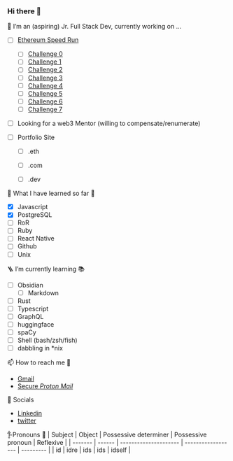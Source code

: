 ### Hi there 👋


<!-- **ar4s-eth/ar4s-eth** is a ✨ _special_ ✨ repository because its `README.md` (this file) appears on your GitHub profile.

Here are some ideas to get you started:-->

🔭 I’m an (aspiring) Jr. Full Stack Dev, currently working on ... 
  - [ ] [Ethereum Speed Run](https://speedrunethereum.com/)
    - [ ] [Challenge 0](https://speedrunethereum.com/challenge/simple-nft-example)
    - [ ] [Challenge 1](https://speedrunethereum.com/challenge/decentralized-stakin)
    - [ ] [Challenge 2](https://speedrunethereum.com/challenge/token-vendor)
    - [ ] [Challenge 3]()
    - [ ] [Challenge 4]()
    - [ ] [Challenge 5]()
    - [ ] [Challenge 6]()
    - [ ] [Challenge 7]()
  - [ ] Looking for a web3 Mentor (willing to compensate/renumerate)

   
  - [ ] Portfolio Site
    - [ ] .eth
    - [ ] .com
    - [ ] .dev
  
      
🍱 What I have learned so far 🫠
  - [x] Javascript
  - [x] PostgreSQL
  - [ ] RoR
  - [ ] Ruby
  - [ ] React Native
  - [ ] Github
  - [ ] Unix

<!--START_SECTION:learn-->
<!--END_SECTION:learn-->

🪜 I’m currently learning 📚 
  - [ ] Obsidian 
     - [ ] Markdown
  - [ ] Rust
  - [ ] Typescript 
  - [ ] GraphQL
  - [ ] huggingface 
  - [ ] spaCy
  - [ ] Shell (bash/zsh/fish)
  - [ ] dabbling in *nix

📫 How to reach me 📨
  - [Gmail](mailto:gh@ar4s.com)
  - [Secure *Proton Mail*](mailto:gh@secure.ar4s.com)
  
 🐙 Socials
  - [Linkedin](https://www.linkedin.com/in/ar4s-eth/)
  - [twitter](ar4s.eth(Ξ))
  
Ƭ̵̬̊ Pronouns 🌈
| Subject | Object | Possessive determiner | Possessive pronoun | Reflexive |
| ------- | ------ | --------------------- | ------------------ | --------- |
| id      | idre   | ids                   | ids                | idself     |
 
